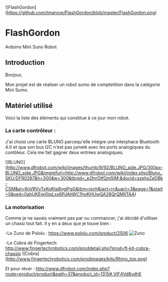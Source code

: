 ![FlashGordon] (https://github.com/tmaroye/FlashGordon/blob/master/FlashGordon.png)

# FlashGordon
Arduino Mini Suno Robot

## Introduction
Bonjour,

Mon projet est de réaliser un robot sumo de comptetition dans la catégorie Mini Sumo.

## Matériel utilisé
Voici la liste des éléments qui constitue à ce jour mon robot.

### La carte contrôleur :
J'ai choisi une carte BLUNO parcequ'elle intégre une interphace Bluetooth 4.0 et que son bus I2C n'est pas jumelé avec les ports analogiques du contôleur. Cela me fait gagner deux entrées analogiques.

![BLUNO] (http://www.dfrobot.com/wiki/images/thumb/9/92/BLUNO_side.JPG/300px-BLUNO_side.JPG&imgrefurl=http://www.dfrobot.com/wiki/index.php/Bluno_SKU:DFR0267&h=300&w=300&tbnid=_e2InrDtfQm5lM:&docid=szehsZeDBk-CSM&ei=6nVRVvTxKoKta8ygjPgG&tbm=isch&iact=rc&uact=3&page=1&start=0&ved=0ahUKEwj0jpLsx6PJAhWC1hoKHUwQA28QrQMIITAA)

### La motorisation
Comme je ne savais vraiment pas par ou commancer, j'ai décidé d'utiliser un chassi tout fait.
Il y en a deux que je touve bien :

-Le Zuno de Pololu : <https://www.pololu.com/product/2506>
![Zuno](https://www.pololu.com/picture/view/0J4439)

-Le Cobra de Fingertech: <http://www.fingertechrobotics.com/proddetail.php?prod=ft-kit-cobra-chassis>
![Cobra] (http://www.fingertechrobotics.com/prodimages/kits/Rhino_top.png)

Et pour rêver : <http://www.dfrobot.com/index.php?route=product/product&path=37&product_id=1315#.VlF4Vd8vdhE>


